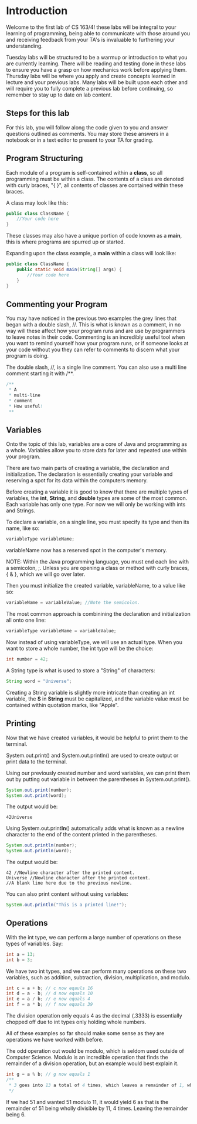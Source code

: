 # Introduction
Welcome to the first lab of CS 163/4! these labs will be integral to your learning of programming, being able to communicate with those around you and receiving feedback from your TA's is invaluable to furthering your understanding.

Tuesday labs will be structured to be a warmup or introduction to what you are currently learning. There will be reading and testing done in these labs to ensure you have a grasp on how mechanics work before applying them.
Thursday labs will be where you apply and create concepts learned in lecture and your previous labs.
Many labs will be built upon each other and will require you to fully complete a previous lab before continuing, so remember to stay up to date on lab content.

## Steps for this lab
For this lab, you will follow along the code given to you and answer questions outlined as comments. You may store these answers in a notebook or in a text editor to present to your TA for grading.

## Program Structuring

Each module of a program is self-contained within a **class**, so all programming must be within a class. The contents of a class are denoted with curly braces, "{ }", all contents of classes are contained within these braces.

A class may look like this:
``` java
public class ClassName {
    //Your code here
}
```

These classes may also have a unique portion of code known as a **main**, this is where programs are spurred up or started.

Expanding upon the class example, a **main** within a class will look like:

``` java
public class ClassName {
    public static void main(String[] args) {
        //Your code here
    }
}
```

## Commenting your Program

You may have noticed in the previous two examples the grey lines that began with a double slash, //.
This is what is known as a comment, in no way will these affect how your program runs and are use by programmers to leave notes in their code. Commenting is an incredibly useful tool when you want to remind yourself how your program runs, or if someone looks at your code without you they can refer to comments to discern what your program is doing.

The double slash, //, is a single line comment.
You can also use a multi line comment starting it with /**.
``` java
/**
 * A
 * multi-line
 * comment
 * How useful!
 ** 
```

## Variables

Onto the topic of this lab, variables are a core of Java and programming as a whole. Variables allow you to store data for later and repeated use within your program.

There are two main parts of creating a variable, the declaration and initialization. The declaration is essentially creating your variable and reserving a spot for its data within the computers memory.

Before creating a variable it is good to know that there are multiple types of variables, the **int**, **String**, and **double** types are some of the most common. Each variable has only one type. For now we will only be working with ints and Strings.

To declare a variable, on a single line, you must specify its type and then its name, like so:
``` java
variableType variableName;
```
variableName now has a reserved spot in the computer's memory.

NOTE: Within the Java programming language, you must end each line with a semicolon, ;. Unless you are opening a class or method with curly braces, { & }, which we will go over later.

Then you must initialize the created variable, variableName, to a value like so:
``` java
variableName = variableValue; //Note the semicolon.
```
The most common approach is combinining the declaration and initialization all onto one line:
``` java
variableType variableName = variableValue;
```

Now instead of using variableType, we will use an actual type. When you want to store a whole number, the int type will be the choice:
``` java
int number = 42;
```
A String type is what is used to store a "String" of characters:
``` java
String word = "Universe";
```
Creating a String variable is slightly more intricate than creating an int variable, the **S** in **String** must be capitalized, and the variable value must be contained within quotation marks, like "Apple".

## Printing
Now that we have created variables, it would be helpful to print them to the terminal.

System.out.print() and System.out.println() are used to create output or print data to the terminal.

Using our previously created number and word variables, we can print them out by putting out variable in between the parentheses in System.out.print().
``` java
System.out.print(number);
System.out.print(word);
```
The output would be:
```
42Universe
```

Using System.out.print**ln**() automatically adds what is known as a newline character to the end of the content printed in the parentheses.
``` java
System.out.println(number);
System.out.println(word);
```
The output would be:
```
42 //Newline character after the printed content.
Universe //Newline character after the printed content.
//A blank line here due to the previous newline.
```

You can also print content without using variables:
``` java
System.out.println("This is a printed line!");
```

## Operations
With the int type, we can perform a large number of operations on these types of variables.
Say:
``` java
int a = 13;
int b = 3;
```
We have two int types, and we can perform many operations on these two variables, such as addition, subtraction, division, multiplication, and modulo.
``` java
int c = a + b; // c now eqauls 16
int d = a - b; // d now equals 10
int e = a / b; // e now equals 4
int f = a * b; // f now equals 39
```
The division operation only equals 4 as the decimal (.3333) is essentially chopped off due to int types only holding whole numbers.

All of these examples so far should make some sense as they are operations we have worked with before.

The odd operation out would be modulo, which is seldom used outside of Computer Science. Modulo is an incredible operation that finds the remainder of a division operation, but an example would best explain it.
``` java
int g = a % b; // g now equals 1
/**
 * 3 goes into 13 a total of 4 times, which leaves a remainder of 1, which is what the value of our modulo is.
 */
```
If we had 51 and wanted 51 modulo 11, it would yield 6 as that is the remainder of 51 being wholly divisible by 11, 4 times. Leaving the remainder being 6.